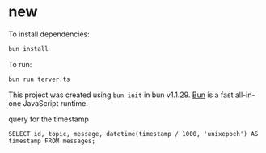 # new

To install dependencies:

```bash
bun install
```

To run:

```bash
bun run terver.ts
```

This project was created using `bun init` in bun v1.1.29. [Bun](https://bun.sh) is a fast all-in-one JavaScript runtime.


query for the timestamp
```
SELECT id, topic, message, datetime(timestamp / 1000, 'unixepoch') AS timestamp FROM messages;
```

